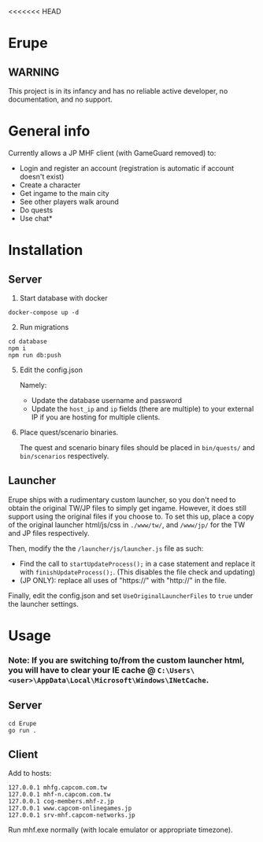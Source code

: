 <<<<<<< HEAD
# Erupe
## WARNING 
This project is in its infancy and has no reliable active developer, no documentation, and no support.

# General info
Currently allows a JP MHF client (with GameGuard removed) to:
* Login and register an account (registration is automatic if account doesn't exist)
* Create a character
* Get ingame to the main city
* See other players walk around
* Do quests
* Use chat*

# Installation
## Server
1. Start database with docker

```shell
docker-compose up -d
```

2. Run migrations

```shell
cd database
npm i
npm run db:push
```

5. Edit the config.json

    Namely:
    * Update the database username and password
    * Update the `host_ip` and `ip` fields (there are multiple) to your external IP if you are hosting for multiple clients.

6. Place quest/scenario binaries.

    The quest and scenario binary files should be placed in `bin/quests/` and `bin/scenarios` respectively.

## Launcher
Erupe ships with a rudimentary custom launcher, so you don't need to obtain the original TW/JP files to simply get ingame. However, it does still support using the original files if you choose to. To set this up, place a copy of the original launcher html/js/css in `./www/tw/`, and `/www/jp/` for the TW and JP files respectively.

Then, modify the the `/launcher/js/launcher.js` file as such:
* Find the call to `startUpdateProcess();` in a case statement and replace it with `finishUpdateProcess();`. (This disables the file check and updating)
* (JP ONLY): replace all uses of "https://" with "http://" in the file.

Finally, edit the config.json and set `UseOriginalLauncherFiles` to `true` under the launcher settings.

# Usage
### Note: If you are switching to/from the custom launcher html, you will have to clear your IE cache @ `C:\Users\<user>\AppData\Local\Microsoft\Windows\INetCache`.

## Server
```
cd Erupe
go run .
```

## Client
Add to hosts:
```
127.0.0.1 mhfg.capcom.com.tw
127.0.0.1 mhf-n.capcom.com.tw
127.0.0.1 cog-members.mhf-z.jp
127.0.0.1 www.capcom-onlinegames.jp
127.0.0.1 srv-mhf.capcom-networks.jp
```

Run mhf.exe normally (with locale emulator or appropriate timezone).
